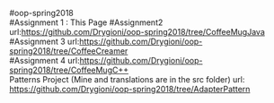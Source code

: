 #oop-spring2018  
#Assignment 1 : This Page
#Assignment2 url:https://github.com/Drygioni/oop-spring2018/tree/CoffeeMugJava  
#Assignment 3 url:https://github.com/Drygioni/oop-spring2018/tree/CoffeeCreamer  
#Assignment 4  url:https://github.com/Drygioni/oop-spring2018/tree/CoffeeMugC++  
Patterns Project (Mine and translations are in the src folder) url: https://github.com/Drygioni/oop-spring2018/tree/AdapterPattern
